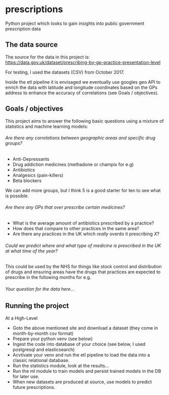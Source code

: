 # prescriptions
Python project which looks to gain insights into public government prescription data

## The data source
The source for the data in this project is:
https://data.gov.uk/dataset/prescribing-by-gp-practice-presentation-level

For testing, I used the datasets (CSV) from October 2017.

Inside the etl pipeline it is envisaged we eventually use googles geo API to enrich
the data with latitude and longitude coordinates based on the GPs address to enhance
the accuracy of correlations (see Goals / objectives). 

## Goals / objectives

This project aims to answer the following basic questions using a mixture of statistics 
and machine learning models:

###### Are there any correlations between geographic areas and specific drug groups?
* Anti-Depressants
* Drug addiction medicines (methadone or champix for e.g)
* Antibiotics
* Analgesics (pain-killers)
* Beta blockers

We can add more groups, but I think 5 is a good starter for ten to see what is possible. 

###### Are there any GPs that over prescribe certain medicines?

* What is the average amount of antibiotics prescribed by a practice?
* How does that compare to other practices in the same area? 
* Are there any practices in the UK which _really_ overdo it prescribing _X_?

###### Could we predict where and what type of medicine is prescribed in the UK at what time of the year?

This could be used by the NHS for things like stock control and distribution of drugs and ensuring 
areas have the drugs that practices are expected to prescribe in the following months for e.g.

###### Your question for the data here...

## Running the project

At a High-Level

* Goto the above mentioned site and download a dataset (they come in month-by-month csv format)
* Prepare your python venv (see below)
* Ingest the code into database of your choice (see below, I used postgresql and elasticsearch)
* Acvtivate your venv and run the etl pipeline to load the data into a classic relational database.
* Run the statistics module, look at the results...
* Run the ml module to train models and persist trained models in the DB for later use.
* When new datasets are produced at source, use models to predict future prescriptions.